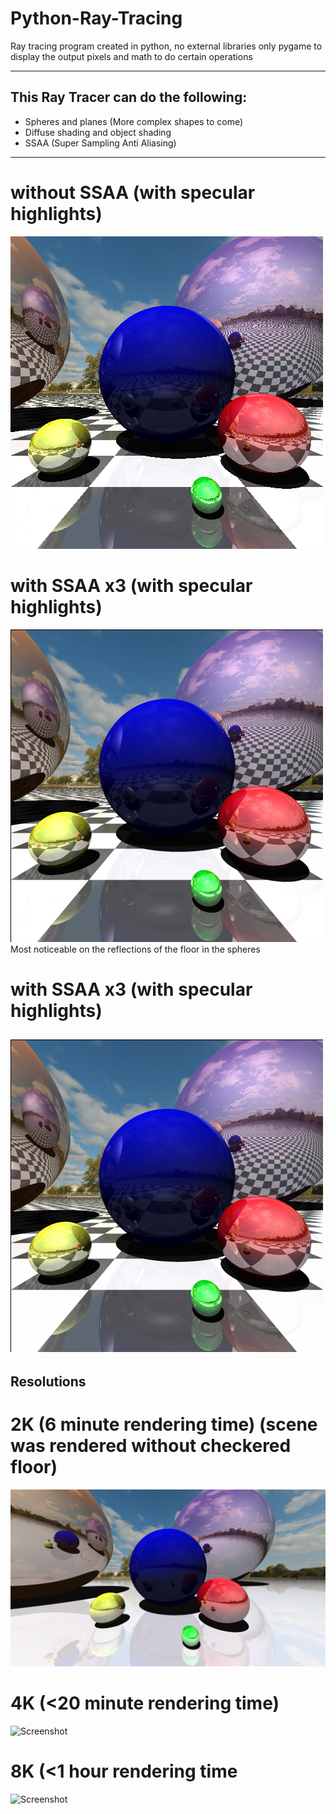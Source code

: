 # Python-Ray-Tracing
Ray tracing program created in python, no external libraries only pygame to display the output pixels and math to do certain operations

---

## This Ray Tracer can do the following:
 - Spheres and planes (More complex shapes to come)
 - Diffuse shading and object shading
 - SSAA (Super Sampling Anti Aliasing)

---

# without SSAA (with specular highlights)
![Screenshot](images/nossaa.png)

# with SSAA x3 (with specular highlights)
![Screenshot](images/withssaax3.png)
Most noticeable on the reflections of the floor in the spheres

# with SSAA x3 (with specular highlights)
![Screenshot](images/withssaax5.png)
---

## Resolutions
# 2K (6 minute rendering time) (scene was rendered without checkered floor)
![Screenshot](images/2k.png)

# 4K (<20 minute rendering time)
![Screenshot](images/4k.png)

# 8K (<1 hour rendering time
![Screenshot](images/8k.png)
